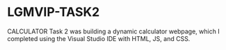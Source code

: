 # LGMVIP-TASK2
CALCULATOR
Task 2 was building a dynamic calculator webpage, which I completed using the Visual Studio IDE with HTML, JS, and CSS.

